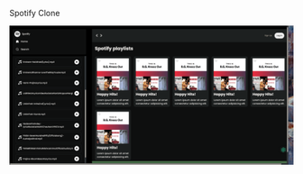 
Spotify Clone 

![image alt](https://github.com/Rinesh44/spotify_clone/blob/main/Screenshot%202025-04-07%20at%2010.42.23.png?raw=true)
